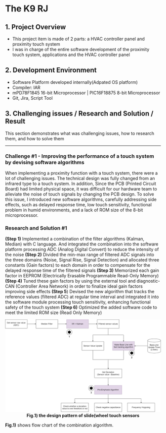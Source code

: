 # The K9 RJ

## 1. Project Overview
- This project item is made of 2 parts: a HVAC controller panel and proximity touch system
- I was in charge of the entire software development of the proximity touch system, applications and the HVAC controller panel 

## 2. Development Environment
-  Software Platform developed internally(Adpated OS platform)
-  Compiler: IAR
-  mPD78F1845 16-bit Microprocessor | PIC16F18875 8-bit Microprocessor
-  Git, Jira, Script Tool

## 3. Challenging issues / Research and Solution / Result
This section demonstrates what was challenging issues, how to research them, and how to solve them

---
### Challenge #1 - Improving the performance of a touch system by devising software algorithms
When implementing a proximity function with a touch system, there were a lot of challenging issues. The technical design was fully changed from an infrared type to a touch system. In addition, Since the PCB (Printed Circuit Board) had limited physical space, it was difficult for our hardware team to alleviate the noise of touch signals by changing the PCB design. To solve this issue, I introduced new software algorithms, carefully addressing side effects, such as delayed response time, low touch sensitivity, functional problem in humid environments, and a lack of ROM size of the 8-bit microprocessor.

### Research and Solution #1
**(Step 1)** Implemented a combination of the filter algorithms (Kalman, Median) with C language. And integrated the combination into the software platform processing ADC (Analog Digital Convert) to reduce the intensity of the noise
**(Step 2)** Divided the min-max range of filtered ADC signals into the three domains (Noise, Signal Rise, Signal Detection)
and allocated three constants (Gain factors) to each domain in order to compensate for the delayed response time of the
filtered signals
**(Step 3)** Memorized each gain factor in EEPROM (Electrically Erasable Programmable Read-Only Memory)
**(Step 4)** Tuned these gain factors by using the external tool and diagnostic-CAN (Controller Area Network) in order to finalize ideal gain factors improving side effects
**(Step 5**) Devised the new algorithm that tracks the reference values (filtered ADC) at regular time interval and integrated it into the software module processing touch sensitivity, enhancing functional safety of the touch system
**(Step 6)** Optimized the added software code to meet the limited ROM size (Read Only Memory)

<p align="center">
<img src="./Img/RJ_Flow.jpg"><br>
<strong>Fig.1) the design pattern of slide(wheel touch sensors</strong>
<p>

**Fig.1)** shows flow chart of the combination algorithm. 
